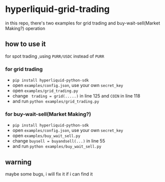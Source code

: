 # hyperliquid-grid-trading

in this repo, there's two examples for grid trading and buy-wait-sell(Market Making?) operation

## how to use it
for spot trading ,using `PURR/USDC` instead of `PURR`

### for grid trading

+ `pip install hyperliquid-python-sdk`
+ open `examples/config.json`, use your own `secret_key`
+ open `examples/grid_trading.py`
+ change ` trading = grid(.....)` in line 125 and `COIN` in line 118
+ and run `python examples/grid_trading.py`

### for buy-wait-sell(Market Making?)
+ `pip install hyperliquid-python-sdk`
+ open `examples/config.json`, use your own `secret_key`
+ open `examples/buy_wait_sell.py`
+ change `buysell = buyandsell(...)` in line 55
+ and run `python examples/buy_wait_sell.py`

## warning 

maybe some bugs, i will fix it if i can find it
